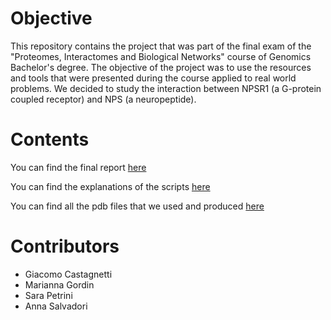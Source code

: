 # Objective

This repository contains the project that was part of the final exam of the "Proteomes, Interactomes and Biological Networks" course of Genomics Bachelor's degree. The objective of the project was to use the resources and tools that were presented during the course applied to real world problems. We decided to study the interaction between NPSR1 (a G-protein coupled receptor) and NPS (a neuropeptide).

# Contents

You can find the final report [here](report.md)

You can find the explanations of the scripts [here](scripts/note.md)

You can find all the pdb files that we used and produced [here](structure_models)

# Contributors

- Giacomo Castagnetti
- Marianna Gordin
- Sara Petrini
- Anna Salvadori